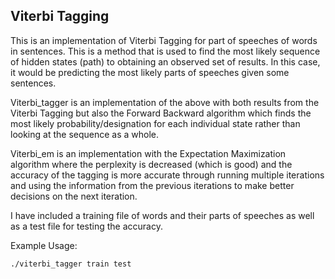 ## Viterbi Tagging

This is an implementation of Viterbi Tagging for part of speeches of words in sentences. This is a method that is used to find the most likely sequence of hidden states (path) to obtaining an observed set of results. In this case, it would be predicting the most likely parts of speeches given some sentences. 

Viterbi_tagger is an implementation of the above with both results from the Viterbi Tagging but also the Forward Backward algorithm which finds the most likely probability/designation for each individual state rather than looking at the sequence as a whole. 

Viterbi_em is an implementation with the Expectation Maximization algorithm where the perplexity is decreased (which is good) and the accuracy of the tagging is more accurate through running multiple iterations and using the information from the previous iterations to make better decisions on the next iteration. 

I have included a training file of words and their parts of speeches as well as a test file for testing the accuracy. 

Example Usage:

```
./viterbi_tagger train test
```
